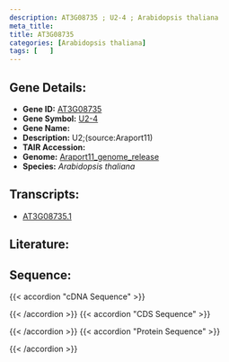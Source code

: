 ```yaml
---
description: AT3G08735 ; U2-4 ; Arabidopsis thaliana
meta_title:
title: AT3G08735
categories: [Arabidopsis thaliana]
tags: [   ]
---
```


## Gene Details:
- **Gene ID:** [AT3G08735](https://www.arabidopsis.org/locus?name=AT3G08735)
- **Gene Symbol:** <u>U2-4</u>
- **Gene Name:** 
- **Description:**   U2;(source:Araport11)
- **TAIR Accession:** 
- **Genome:** [Araport11_genome_release](https://www.arabidopsis.org/download/list?dir=Genes%2FAraport11_genome_release)
- **Species:** *Arabidopsis thaliana*

## Transcripts:
   -  [AT3G08735.1](https://www.arabidopsis.org/gene?name=AT3G08735.1)
## Literature:
## Sequence:
{{< accordion "cDNA Sequence" >}}

{{< /accordion >}}
{{< accordion "CDS Sequence" >}}

{{< /accordion >}}
{{< accordion "Protein Sequence" >}}

{{< /accordion >}}
